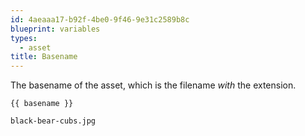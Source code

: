 ```yaml
---
id: 4aeaaa17-b92f-4be0-9f46-9e31c2589b8c
blueprint: variables
types:
  - asset
title: Basename
---
```

The basename of the asset, which is the filename _with_ the extension.

```
{{ basename }}
```

``` .language-output
black-bear-cubs.jpg
```
